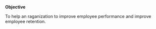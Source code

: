 **Objective**

To help an raganization to improve employee performance and improve employee retention.
